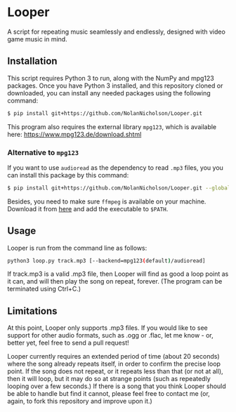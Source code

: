 # Looper
A script for repeating music seamlessly and endlessly,
designed with video game music in mind.

## Installation
This script requires Python 3 to run, along with the NumPy and mpg123 packages.
Once you have Python 3 installed, and this repository cloned or downloaded,
you can install any needed packages using the following command:

```sh
$ pip install git+https://github.com/NolanNicholson/Looper.git
```

This program also requires the external library `mpg123`, which is available
here: https://www.mpg123.de/download.shtml

### Alternative to `mpg123`
If you want to use `audioread` as the dependency to read `.mp3` files, you
you can install this package by this command:

```sh
$ pip install git+https://github.com/NolanNicholson/Looper.git --global-option='--backend_audioread'
```

Besides, you need to make sure `ffmpeg` is available on your machine.
Download it from [here](https://www.ffmpeg.org/download.html) and add the executable to `$PATH`.

## Usage
Looper is run from the command line as follows:

```sh
python3 loop.py track.mp3 [--backend=mpg123(default)/audioread]
```

If track.mp3 is a valid .mp3 file, then Looper will find as good a loop
point as it can, and will then play the song on repeat, forever.
(The program can be terminated using Ctrl+C.)

## Limitations
At this point, Looper only supports .mp3 files.
If you would like to see support for other audio formats,
such as .ogg or .flac, let me know - or, better
yet, feel free to send a pull request!

Looper currently requires an extended period of time (about 20 seconds)
where the song already repeats itself, in order to confirm the
precise loop point. If the song does not repeat, or it repeats less
than that (or not at all), then it will loop, but it may do so at
strange points (such as repeatedly looping over a few seconds.)
If there is a song that you think Looper should be able to handle but
find it cannot, please feel free to contact me (or, again,
to fork this repository and improve upon it.)

